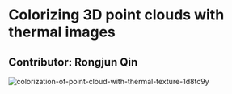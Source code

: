 # Colorizing 3D point clouds with thermal images
## Contributor: Rongjun Qin
![colorization-of-point-cloud-with-thermal-texture-1d8tc9y](https://user-images.githubusercontent.com/32317924/125026335-56046200-e052-11eb-99a7-9a2f4b26740a.png)
